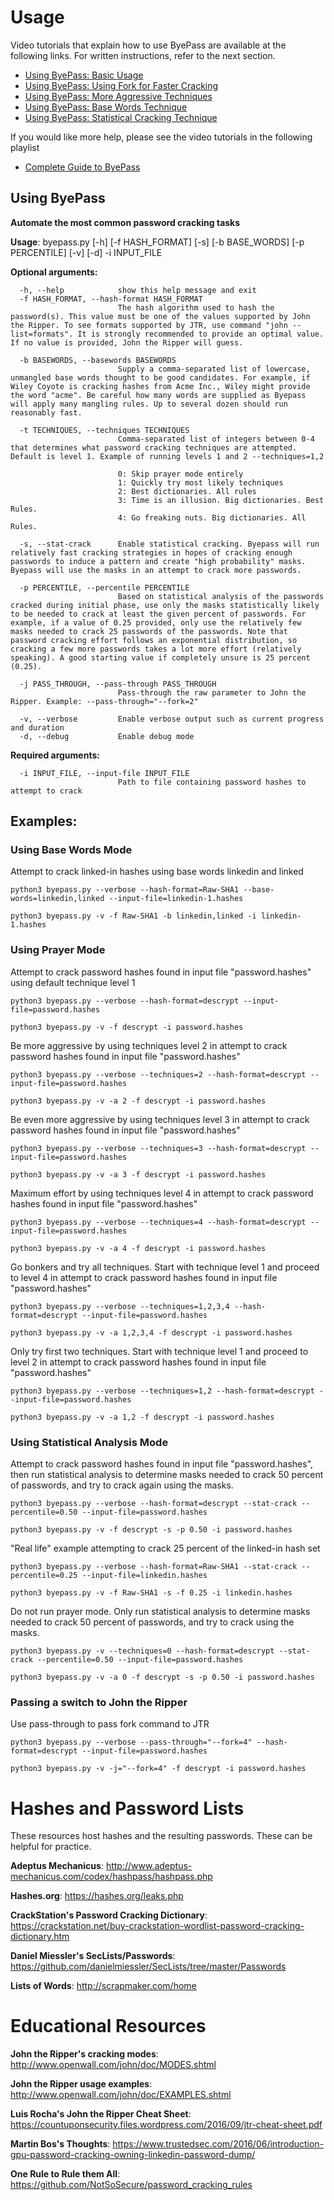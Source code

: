 # Usage

Video tutorials that explain how to use ByePass are 
available at the following links. For written instructions, refer to the next section.

* [Using ByePass: Basic Usage](https://www.youtube.com/watch?v=cFQjbpQUtJU)
* [Using ByePass: Using Fork for Faster Cracking](https://www.youtube.com/watch?v=xNSbFu7hLDc)
* [Using ByePass: More Aggressive Techniques](https://www.youtube.com/watch?v=JhfWXQdomI4)
* [Using ByePass: Base Words Technique](https://www.youtube.com/watch?v=5vlW5_iiOPE)
* [Using ByePass: Statistical Cracking Technique](https://www.youtube.com/watch?v=7McTDayHJs4)

If you would like more help, please see the video 
tutorials in the following playlist

* [Complete Guide to ByePass](https://www.youtube.com/playlist?list=PLZOToVAK85Mqfcbufx1_lQHZ4pltV8nAm)

## Using ByePass

**Automate the most common password cracking tasks**

**Usage**: byepass.py [-h] [-f HASH_FORMAT] [-s] [-b BASE_WORDS] [-p PERCENTILE]
                  [-v] [-d] -i INPUT_FILE

**Optional arguments:**

      -h, --help            show this help message and exit
      -f HASH_FORMAT, --hash-format HASH_FORMAT
                            The hash algorithm used to hash the password(s). This value must be one of the values supported by John the Ripper. To see formats supported by JTR, use command "john --list=formats". It is strongly recommended to provide an optimal value. If no value is provided, John the Ripper will guess.
                            
      -b BASEWORDS, --basewords BASEWORDS
                            Supply a comma-separated list of lowercase, unmangled base words thought to be good candidates. For example, if Wiley Coyote is cracking hashes from Acme Inc., Wiley might provide the word "acme". Be careful how many words are supplied as Byepass will apply many mangling rules. Up to several dozen should run reasonably fast.
                            
      -t TECHNIQUES, --techniques TECHNIQUES
                            Comma-separated list of integers between 0-4 that determines what password cracking techniques are attempted. Default is level 1. Example of running levels 1 and 2 --techniques=1,2
                            
                            0: Skip prayer mode entirely
                            1: Quickly try most likely techniques
                            2: Best dictionaries. All rules
                            3: Time is an illusion. Big dictionaries. Best Rules.
                            4: Go freaking nuts. Big dictionaries. All Rules.
                            
      -s, --stat-crack      Enable statistical cracking. Byepass will run relatively fast cracking strategies in hopes of cracking enough passwords to induce a pattern and create "high probability" masks. Byepass will use the masks in an attempt to crack more passwords.
                            
      -p PERCENTILE, --percentile PERCENTILE
                            Based on statistical analysis of the passwords cracked during initial phase, use only the masks statistically likely to be needed to crack at least the given percent of passwords. For example, if a value of 0.25 provided, only use the relatively few masks needed to crack 25 passwords of the passwords. Note that password cracking effort follows an exponential distribution, so cracking a few more passwords takes a lot more effort (relatively speaking). A good starting value if completely unsure is 25 percent (0.25).
                            
      -j PASS_THROUGH, --pass-through PASS_THROUGH
                            Pass-through the raw parameter to John the Ripper. Example: --pass-through="--fork=2"
                            
      -v, --verbose         Enable verbose output such as current progress and duration
      -d, --debug           Enable debug mode

**Required arguments:**

      -i INPUT_FILE, --input-file INPUT_FILE
                            Path to file containing password hashes to attempt to crack

## Examples:

### Using Base Words Mode

Attempt to crack linked-in hashes using base words linkedin and linked

	python3 byepass.py --verbose --hash-format=Raw-SHA1 --base-words=linkedin,linked --input-file=linkedin-1.hashes

	python3 byepass.py -v -f Raw-SHA1 -b linkedin,linked -i linkedin-1.hashes

### Using Prayer Mode

Attempt to crack password hashes found in input file "password.hashes" using default technique level 1

	python3 byepass.py --verbose --hash-format=descrypt --input-file=password.hashes

	python3 byepass.py -v -f descrypt -i password.hashes

Be more aggressive by using techniques level 2 in attempt to crack password hashes found in input file "password.hashes"

	python3 byepass.py --verbose --techniques=2 --hash-format=descrypt --input-file=password.hashes

	python3 byepass.py -v -a 2 -f descrypt -i password.hashes

Be even more aggressive by using techniques level 3 in attempt to crack password hashes found in input file "password.hashes"

	python3 byepass.py --verbose --techniques=3 --hash-format=descrypt --input-file=password.hashes

	python3 byepass.py -v -a 3 -f descrypt -i password.hashes

Maximum effort by using techniques level 4 in attempt to crack password hashes found in input file "password.hashes"

	python3 byepass.py --verbose --techniques=4 --hash-format=descrypt --input-file=password.hashes

	python3 byepass.py -v -a 4 -f descrypt -i password.hashes

Go bonkers and try all techniques. Start with technique level 1 and proceed to level 4 in attempt to crack password hashes found in input file "password.hashes"

	python3 byepass.py --verbose --techniques=1,2,3,4 --hash-format=descrypt --input-file=password.hashes

	python3 byepass.py -v -a 1,2,3,4 -f descrypt -i password.hashes

Only try first two techniques. Start with technique level 1 and proceed to level 2 in attempt to crack password hashes found in input file "password.hashes"

	python3 byepass.py --verbose --techniques=1,2 --hash-format=descrypt --input-file=password.hashes

	python3 byepass.py -v -a 1,2 -f descrypt -i password.hashes

### Using Statistical Analysis Mode

Attempt to crack password hashes found in input file "password.hashes", then run statistical analysis to determine masks needed to crack 50 percent of passwords, and try to crack again using the masks.

	python3 byepass.py --verbose --hash-format=descrypt --stat-crack --percentile=0.50 --input-file=password.hashes

	python3 byepass.py -v -f descrypt -s -p 0.50 -i password.hashes

"Real life" example attempting to crack 25 percent of the linked-in hash set

	python3 byepass.py --verbose --hash-format=Raw-SHA1 --stat-crack --percentile=0.25 --input-file=linkedin.hashes

	python3 byepass.py -v -f Raw-SHA1 -s -f 0.25 -i linkedin.hashes

Do not run prayer mode. Only run statistical analysis to determine masks needed to crack 50 percent of passwords, and try to crack using the masks.

	python3 byepass.py -v --techniques=0 --hash-format=descrypt --stat-crack --percentile=0.50 --input-file=password.hashes

	python3 byepass.py -v -a 0 -f descrypt -s -p 0.50 -i password.hashes

### Passing a switch to John the Ripper

Use pass-through to pass fork command to JTR

	python3 byepass.py --verbose --pass-through="--fork=4" --hash-format=descrypt --input-file=password.hashes

	python3 byepass.py -v -j="--fork=4" -f descrypt -i password.hashes

# Hashes and Password Lists

These resources host hashes and the resulting passwords. These can be helpful for practice.

**Adeptus Mechanicus**: http://www.adeptus-mechanicus.com/codex/hashpass/hashpass.php

**Hashes.org**: https://hashes.org/leaks.php

**CrackStation's Password Cracking Dictionary**: https://crackstation.net/buy-crackstation-wordlist-password-cracking-dictionary.htm

**Daniel Miessler's SecLists/Passwords**: https://github.com/danielmiessler/SecLists/tree/master/Passwords

**Lists of Words**: http://scrapmaker.com/home

# Educational Resources

**John the Ripper's cracking modes**: http://www.openwall.com/john/doc/MODES.shtml

**John the Ripper usage examples**: http://www.openwall.com/john/doc/EXAMPLES.shtml

**Luis Rocha's John the Ripper Cheat Sheet**: https://countuponsecurity.files.wordpress.com/2016/09/jtr-cheat-sheet.pdf

**Martin Bos's Thoughts**: https://www.trustedsec.com/2016/06/introduction-gpu-password-cracking-owning-linkedin-password-dump/

**One Rule to Rule them All**: https://github.com/NotSoSecure/password_cracking_rules
